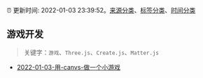 :alarm_clock: 更新时间: 2022-01-03 23:39:52。[来源分类](../README.md)、[标签分类](../TAGS.md)、[时间分类](../TIMELINE.md)

## 游戏开发


> 关键字：`游戏`、`Three.js`、`Create.js`、`Matter.js`



- [2022-01-03-用-canvs-做一个小游戏](https://www.v2ex.com/t/825976) 